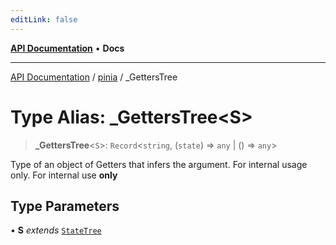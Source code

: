 ```yaml
---
editLink: false
---
```


[**API Documentation**](../../index.md) • **Docs**

***

[API Documentation](../../index.md) / [pinia](../index.md) / \_GettersTree

# Type Alias: \_GettersTree\<S\>

> **\_GettersTree**\<`S`\>: `Record`\<`string`, (`state`) => `any` \| () => `any`\>

Type of an object of Getters that infers the argument. For internal usage only.
For internal use **only**

## Type Parameters

• **S** *extends* [`StateTree`](StateTree.md)
